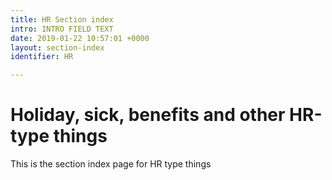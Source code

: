 ```yaml
---
title: HR Section index
intro: INTRO FIELD TEXT
date: 2019-01-22 10:57:01 +0000
layout: section-index
identifier: HR

---
```

# Holiday, sick, benefits and other HR-type things

This is the section index page for HR type things